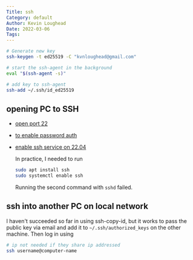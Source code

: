 ```yaml
---
Title: ssh
Category: default
Author: Kevin Loughead
Date: 2022-03-06
Tags:
---
```


```bash
# Generate new key
ssh-keygen -t ed25519 -C "kvnloughead@gmail.com"

# start the ssh-agent in the background
eval "$(ssh-agent -s)"

# add key to ssh-agent
ssh-add ~/.ssh/id_ed25519
```

## opening PC to SSH
- [open port 22](https://linuxconfig.org/how-to-open-ssh-port-22-on-ubuntu-20-04-focal-fossa-linux)
- [to enable password auth](https://serverpilot.io/docs/how-to-enable-ssh-password-authentication/)
- [enable ssh service on 22.04](https://ubuntuhandbook.org/index.php/2022/04/enable-ssh-ubuntu-22-04/)

   In practice, I needed to run

   ```bash
   sudo apt install ssh
   sudo systemctl enable ssh
   ```

   Running the second command with `sshd` failed.

## ssh into another PC on local network

I haven't succeeded so far in using ssh-copy-id, but it works to pass the public key via email and add it to `~/.ssh/authorized_keys` on the other machine. Then log in using

```bash
# ip not needed if they share ip addressed
ssh username@computer-name
```

